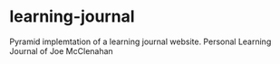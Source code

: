 # learning-journal

Pyramid implemtation of a learning journal website.
Personal Learning Journal of Joe McClenahan

